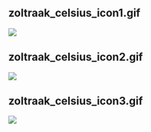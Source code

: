 
## zoltraak_celsius_icon1.gif

![](zoltraak_celsius_icon1.gif)

## zoltraak_celsius_icon2.gif

![](zoltraak_celsius_icon2.gif)

## zoltraak_celsius_icon3.gif

![](zoltraak_celsius_icon3.gif)